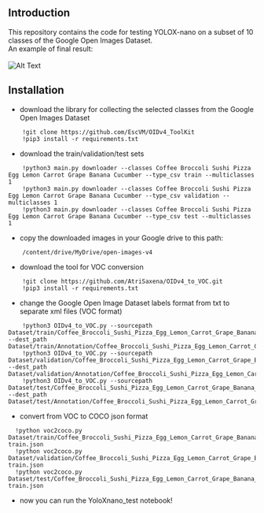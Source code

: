 ## Introduction

This repository contains the code for testing YOLOX-nano on a subset of 10 classes of the Google Open Images Dataset.<br/>
An example of final result:<br/><br/>
![Alt Text](https://github.com/FrancesC0de/YOLOX/blob/main/test_veges.gif)


## Installation

* download the library for collecting the selected classes from the Google Open Images Dataset

```
    !git clone https://github.com/EscVM/OIDv4_ToolKit
    !pip3 install -r requirements.txt
```

* download the train/validation/test sets

```
    !python3 main.py downloader --classes Coffee Broccoli Sushi Pizza Egg Lemon Carrot Grape Banana Cucumber --type_csv train --multiclasses 1
    !python3 main.py downloader --classes Coffee Broccoli Sushi Pizza Egg Lemon Carrot Grape Banana Cucumber --type_csv validation --multiclasses 1
    !python3 main.py downloader --classes Coffee Broccoli Sushi Pizza Egg Lemon Carrot Grape Banana Cucumber --type_csv test --multiclasses 1
```

* copy the downloaded images in your Google drive to this path:

```
    /content/drive/MyDrive/open-images-v4
```

* download the tool for VOC conversion

```
    !git clone https://github.com/AtriSaxena/OIDv4_to_VOC.git
    !pip3 install -r requirements.txt
```

* change the Google Open Image Dataset labels format from txt to separate xml files (VOC format)

```
    !python3 OIDv4_to_VOC.py --sourcepath Dataset/train/Coffee_Broccoli_Sushi_Pizza_Egg_Lemon_Carrot_Grape_Banana_Cucumber --dest_path      Dataset/train/Annotation/Coffee_Broccoli_Sushi_Pizza_Egg_Lemon_Carrot_Grape_Banana_Cucumber/xml
    !python3 OIDv4_to_VOC.py --sourcepath Dataset/validation/Coffee_Broccoli_Sushi_Pizza_Egg_Lemon_Carrot_Grape_Banana_Cucumber --dest_path Dataset/validation/Annotation/Coffee_Broccoli_Sushi_Pizza_Egg_Lemon_Carrot_Grape_Banana_Cucumber/xml
    !python3 OIDv4_to_VOC.py --sourcepath Dataset/test/Coffee_Broccoli_Sushi_Pizza_Egg_Lemon_Carrot_Grape_Banana_Cucumber --dest_path Dataset/test/Annotation/Coffee_Broccoli_Sushi_Pizza_Egg_Lemon_Carrot_Grape_Banana_Cucumber/xml
```

* convert from VOC to COCO json format

```
  !python voc2coco.py Dataset/train/Coffee_Broccoli_Sushi_Pizza_Egg_Lemon_Carrot_Grape_Banana_Cucumber/xml train.json
  !python voc2coco.py Dataset/validation/Coffee_Broccoli_Sushi_Pizza_Egg_Lemon_Carrot_Grape_Banana_Cucumber/xml train.json
  !python voc2coco.py Dataset/test/Coffee_Broccoli_Sushi_Pizza_Egg_Lemon_Carrot_Grape_Banana_Cucumber/xml train.json
```

* now you can run the YoloXnano_test notebook!
